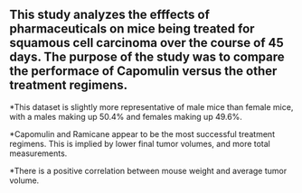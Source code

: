 ## This study analyzes the efffects of pharmaceuticals on mice being treated for squamous cell carcinoma over the course of 45 days. The purpose of the study was to compare the performace of Capomulin versus the other treatment regimens. 

*This dataset is slightly more representative of male mice than female mice, with a males making up 50.4% and females making up 49.6%. 

*Capomulin and Ramicane appear to be the most successful treatment regimens. This is implied by lower final tumor volumes, and more total measurements.

*There is a positive correlation between mouse weight and average tumor volume.
